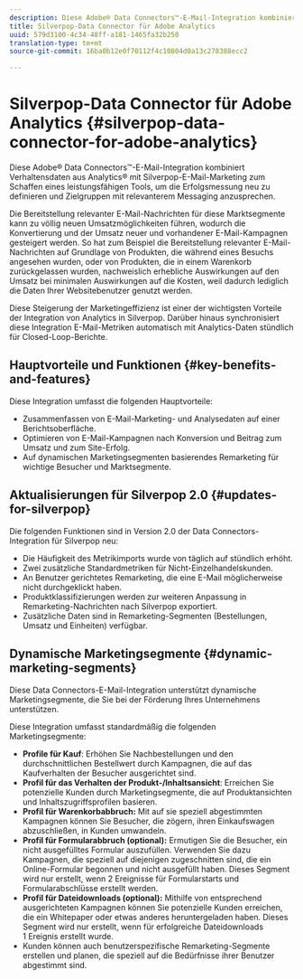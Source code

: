 ```yaml
---
description: Diese Adobe® Data Connectors™-E-Mail-Integration kombiniert Verhaltensdaten aus Analytics® mit Silverpop-E-Mail-Marketing zum Schaffen eines leistungsfähigen Tools, um die Erfolgsmessung neu zu definieren und Zielgruppen mit relevanterem Messaging anzusprechen.
title: Silverpop-Data Connector für Adobe Analytics
uuid: 579d3100-4c34-48ff-a181-1465fa32b250
translation-type: tm+mt
source-git-commit: 16ba0b12e0f70112f4c10804d0a13c278388ecc2

---
```



# Silverpop-Data Connector für Adobe Analytics {#silverpop-data-connector-for-adobe-analytics}

Diese Adobe® Data Connectors™-E-Mail-Integration kombiniert Verhaltensdaten aus Analytics® mit Silverpop-E-Mail-Marketing zum Schaffen eines leistungsfähigen Tools, um die Erfolgsmessung neu zu definieren und Zielgruppen mit relevanterem Messaging anzusprechen.

Die Bereitstellung relevanter E-Mail-Nachrichten für diese Marktsegmente kann zu völlig neuen Umsatzmöglichkeiten führen, wodurch die Konvertierung und der Umsatz neuer und vorhandener E-Mail-Kampagnen gesteigert werden. So hat zum Beispiel die Bereitstellung relevanter E-Mail-Nachrichten auf Grundlage von Produkten, die während eines Besuchs angesehen wurden, oder von Produkten, die in einem Warenkorb zurückgelassen wurden, nachweislich erhebliche Auswirkungen auf den Umsatz bei minimalen Auswirkungen auf die Kosten, weil dadurch lediglich die Daten Ihrer Websitebenutzer genutzt werden.

Diese Steigerung der Marketingeffizienz ist einer der wichtigsten Vorteile der Integration von Analytics in Silverpop. Darüber hinaus synchronisiert diese Integration E-Mail-Metriken automatisch mit Analytics-Daten stündlich für Closed-Loop-Berichte.

## Hauptvorteile und Funktionen {#key-benefits-and-features}

Diese Integration umfasst die folgenden Hauptvorteile:

* Zusammenfassen von E-Mail-Marketing- und Analysedaten auf einer Berichtsoberfläche.
* Optimieren von E-Mail-Kampagnen nach Konversion und Beitrag zum Umsatz und zum Site-Erfolg.
* Auf dynamischen Marketingsegmenten basierendes Remarketing für wichtige Besucher und Marktsegmente.

## Aktualisierungen für Silverpop 2.0 {#updates-for-silverpop}

Die folgenden Funktionen sind in Version 2.0 der Data Connectors-Integration für Silverpop neu:

* Die Häufigkeit des Metrikimports wurde von täglich auf stündlich erhöht.
* Zwei zusätzliche Standardmetriken für Nicht-Einzelhandelskunden.
* An Benutzer gerichtetes Remarketing, die eine E-Mail möglicherweise nicht durchgeklickt haben.
* Produktklassifizierungen werden zur weiteren Anpassung in Remarketing-Nachrichten nach Silverpop exportiert.
* Zusätzliche Daten sind in Remarketing-Segmenten (Bestellungen, Umsatz und Einheiten) verfügbar.

## Dynamische Marketingsegmente {#dynamic-marketing-segments}

Diese Data Connectors-E-Mail-Integration unterstützt dynamische Marketingsegmente, die Sie bei der Förderung Ihres Unternehmens unterstützen.

Diese Integration umfasst standardmäßig die folgenden Marketingsegmente:

* **Profile für Kauf**: Erhöhen Sie Nachbestellungen und den durchschnittlichen Bestellwert durch Kampagnen, die auf das Kaufverhalten der Besucher ausgerichtet sind.
* **Profil für das Verhalten der Produkt-/Inhaltsansicht**: Erreichen Sie potenzielle Kunden durch Marketingsegmente, die auf Produktansichten und Inhaltszugriffsprofilen basieren.
* **Profil für Warenkorbabbruch:** Mit auf sie speziell abgestimmten Kampagnen können Sie Besucher, die zögern, ihren Einkaufswagen abzuschließen, in Kunden umwandeln.
* **Profil für Formularabbruch (optional):** Ermutigen Sie die Besucher, ein nicht ausgefülltes Formular auszufüllen. Verwenden Sie dazu Kampagnen, die speziell auf diejenigen zugeschnitten sind, die ein Online-Formular begonnen und nicht ausgefüllt haben. Dieses Segment wird nur erstellt, wenn 2 Ereignisse für Formularstarts und Formularabschlüsse erstellt werden.
* **Profil für Dateidownloads (optional):** Mithilfe von entsprechend ausgerichteten Kampagnen können Sie potenzielle Kunden erreichen, die ein Whitepaper oder etwas anderes heruntergeladen haben. Dieses Segment wird nur erstellt, wenn für erfolgreiche Dateidownloads 1 Ereignis erstellt wurde.
* Kunden können auch benutzerspezifische Remarketing-Segmente erstellen und planen, die speziell auf die Bedürfnisse ihrer Benutzer abgestimmt sind.
